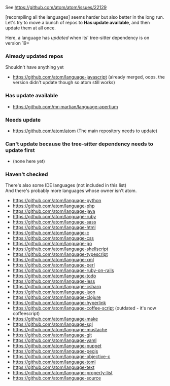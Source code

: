 See https://github.com/atom/atom/issues/22129

\[recompiling all the languages] seems harder but also better in the long run.<br>
Let's try to move a bunch of repos to __Has update available__, and then update them at all once.

Here, a language has _updated_ when its' tree-sitter dependency is on version 19+

### Already updated repos

Shouldn't have anything yet

- https://github.com/atom/language-javascript (already merged, oops. the version didn't update though so atom still works)

### Has update available

- https://github.com/mr-martian/language-apertium

### Needs update

- https://github.com/atom/atom (The main repository needs to update)

### Can't update because the tree-sitter dependency needs to update first

- (none here yet)


### Haven't checked

There's also some IDE languages (not included in this list)<br>
And there's probably more languages whose owner isn't atom.

- https://github.com/atom/language-python
- https://github.com/atom/language-php
- https://github.com/atom/language-java
- https://github.com/atom/language-ruby
- https://github.com/atom/language-sass
- https://github.com/atom/language-html
- https://github.com/atom/language-c
- https://github.com/atom/language-css
- https://github.com/atom/language-go
- https://github.com/atom/language-shellscript
- https://github.com/atom/language-typescript
- https://github.com/atom/language-xml
- https://github.com/atom/language-perl
- https://github.com/atom/language-ruby-on-rails
- https://github.com/atom/language-todo
- https://github.com/atom/language-less
- https://github.com/atom/language-csharp
- https://github.com/atom/language-json
- https://github.com/atom/language-clojure
- https://github.com/atom/language-hyperlink
- https://github.com/atom/language-coffee-script (outdated - it's now coffeescript)
- https://github.com/atom/language-make
- https://github.com/atom/language-sql
- https://github.com/atom/language-mustache
- https://github.com/atom/language-git
- https://github.com/atom/language-yaml
- https://github.com/atom/language-puppet
- https://github.com/atom/language-pegjs
- https://github.com/atom/language-objective-c
- https://github.com/atom/language-toml
- https://github.com/atom/language-text
- https://github.com/atom/language-property-list
- https://github.com/atom/language-source
